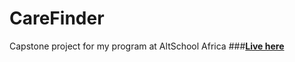 # CareFinder
Capstone project for my program at AltSchool Africa
###__[Live here](https://carefinder-web.web.app/)__

